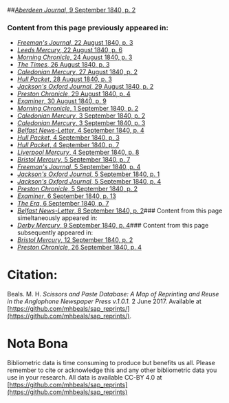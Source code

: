 ##[*Aberdeen Journal*, 9 September 1840, p. 2](https://mhbeals.github.io/sap_html/Aberdeen-Journal/Aberdeen-Journal-9-September-1840-p-2)

### Content from this page previously appeared in:
+ [*Freeman's Journal*, 22 August 1840, p. 3](https://mhbeals.github.io/sap_html/Freeman's-Journal/Freeman's-Journal-22-August-1840-p-3)
+ [*Leeds Mercury*, 22 August 1840, p. 6](https://mhbeals.github.io/sap_html/Leeds-Mercury/Leeds-Mercury-22-August-1840-p-6)
+ [*Morning Chronicle*, 24 August 1840, p. 3](https://mhbeals.github.io/sap_html/Morning-Chronicle/Morning-Chronicle-24-August-1840-p-3)
+ [*The Times*, 26 August 1840, p. 3](https://mhbeals.github.io/sap_html/The-Times/The-Times-26-August-1840-p-3)
+ [*Caledonian Mercury*, 27 August 1840, p. 2](https://mhbeals.github.io/sap_html/Caledonian-Mercury/Caledonian-Mercury-27-August-1840-p-2)
+ [*Hull Packet*, 28 August 1840, p. 3](https://mhbeals.github.io/sap_html/Hull-Packet/Hull-Packet-28-August-1840-p-3)
+ [*Jackson's Oxford Journal*, 29 August 1840, p. 2](https://mhbeals.github.io/sap_html/Jackson's-Oxford-Journal/Jackson's-Oxford-Journal-29-August-1840-p-2)
+ [*Preston Chronicle*, 29 August 1840, p. 4](https://mhbeals.github.io/sap_html/Preston-Chronicle/Preston-Chronicle-29-August-1840-p-4)
+ [*Examiner*, 30 August 1840, p. 9](https://mhbeals.github.io/sap_html/Examiner/Examiner-30-August-1840-p-9)
+ [*Morning Chronicle*, 1 September 1840, p. 2](https://mhbeals.github.io/sap_html/Morning-Chronicle/Morning-Chronicle-1-September-1840-p-2)
+ [*Caledonian Mercury*, 3 September 1840, p. 2](https://mhbeals.github.io/sap_html/Caledonian-Mercury/Caledonian-Mercury-3-September-1840-p-2)
+ [*Caledonian Mercury*, 3 September 1840, p. 3](https://mhbeals.github.io/sap_html/Caledonian-Mercury/Caledonian-Mercury-3-September-1840-p-3)
+ [*Belfast News-Letter*, 4 September 1840, p. 4](https://mhbeals.github.io/sap_html/Belfast-News-Letter/Belfast-News-Letter-4-September-1840-p-4)
+ [*Hull Packet*, 4 September 1840, p. 3](https://mhbeals.github.io/sap_html/Hull-Packet/Hull-Packet-4-September-1840-p-3)
+ [*Hull Packet*, 4 September 1840, p. 7](https://mhbeals.github.io/sap_html/Hull-Packet/Hull-Packet-4-September-1840-p-7)
+ [*Liverpool Mercury*, 4 September 1840, p. 8](https://mhbeals.github.io/sap_html/Liverpool-Mercury/Liverpool-Mercury-4-September-1840-p-8)
+ [*Bristol Mercury*, 5 September 1840, p. 7](https://mhbeals.github.io/sap_html/Bristol-Mercury/Bristol-Mercury-5-September-1840-p-7)
+ [*Freeman's Journal*, 5 September 1840, p. 4](https://mhbeals.github.io/sap_html/Freeman's-Journal/Freeman's-Journal-5-September-1840-p-4)
+ [*Jackson's Oxford Journal*, 5 September 1840, p. 1](https://mhbeals.github.io/sap_html/Jackson's-Oxford-Journal/Jackson's-Oxford-Journal-5-September-1840-p-1)
+ [*Jackson's Oxford Journal*, 5 September 1840, p. 4](https://mhbeals.github.io/sap_html/Jackson's-Oxford-Journal/Jackson's-Oxford-Journal-5-September-1840-p-4)
+ [*Preston Chronicle*, 5 September 1840, p. 2](https://mhbeals.github.io/sap_html/Preston-Chronicle/Preston-Chronicle-5-September-1840-p-2)
+ [*Examiner*, 6 September 1840, p. 13](https://mhbeals.github.io/sap_html/Examiner/Examiner-6-September-1840-p-13)
+ [*The Era*, 6 September 1840, p. 7](https://mhbeals.github.io/sap_html/The-Era/The-Era-6-September-1840-p-7)
+ [*Belfast News-Letter*, 8 September 1840, p. 2](https://mhbeals.github.io/sap_html/Belfast-News-Letter/Belfast-News-Letter-8-September-1840-p-2)### Content from this page simeltaneously appeared in:
+ [*Derby Mercury*, 9 September 1840, p. 4](https://mhbeals.github.io/sap_html/Derby-Mercury/Derby-Mercury-9-September-1840-p-4)### Content from this page subsequently appeared in:
+ [*Bristol Mercury*, 12 September 1840, p. 2](https://mhbeals.github.io/sap_html/Bristol-Mercury/Bristol-Mercury-12-September-1840-p-2)
+ [*Preston Chronicle*, 26 September 1840, p. 4](https://mhbeals.github.io/sap_html/Preston-Chronicle/Preston-Chronicle-26-September-1840-p-4)
                    
# Citation: 

Beals. M. H. *Scissors and Paste Database: A Map of Reprinting and Reuse in the Anglophone Newspaper Press v.1.0.1.* 2 June 2017. Available at [https://github.com/mhbeals/sap_reprints/](https://github.com/mhbeals/sap_reprints/). 
                    
# Nota Bona

Bibliometric data is time consuming to produce but benefits us all. Please remember to cite or acknowledge this and any other bibliometric data you use in your research. All data is available CC-BY 4.0 at [https://github.com/mhbeals/sap_reprints](https://github.com/mhbeals/sap_reprints)